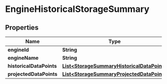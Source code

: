 

# EngineHistoricalStorageSummary


## Properties

| Name | Type | Description | Notes |
|------------ | ------------- | ------------- | -------------|
|**engineId** | **String** |  |  [optional] |
|**engineName** | **String** |  |  [optional] |
|**historicalDataPoints** | [**List&lt;StorageSummaryHistoricalDataPoint&gt;**](StorageSummaryHistoricalDataPoint.md) |  |  [optional] |
|**projectedDataPoints** | [**List&lt;StorageSummaryProjectedDataPoint&gt;**](StorageSummaryProjectedDataPoint.md) |  |  [optional] |



